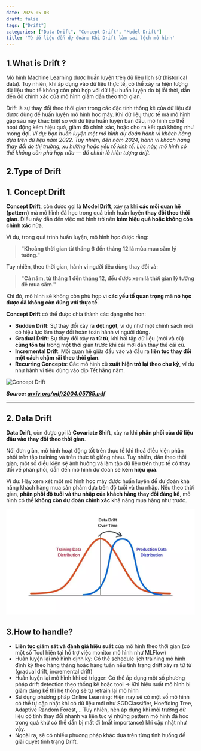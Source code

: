 ```yaml
---
date: 2025-05-03
draft: false
tags: ["Drift"]
categories: ["Data-Drift", "Concept-Drift", "Model-Drift"]
title: 'Từ dữ liệu đến dự đoán: Khi Drift làm sai lệch mô hình'
---
```

## 1.What is Drift ?

Mô hình Machine Learning được huấn luyện trên dữ liệu lịch sử (historical data). Tuy nhiên, khi áp dụng vào dữ liệu thực tế, có thể xảy ra hiện tượng dữ liệu thực tế không còn phù hợp với dữ liệu huấn luyện do bị lỗi thời, dẫn đến độ chính xác của mô hình giảm dần theo thời gian.

Drift là sự thay đổi theo thời gian trong các đặc tính thống kê của dữ liệu đã được dùng để huấn luyện mô hình học máy. Khi dữ liệu thực tế mà mô hình gặp sau này khác biệt so với dữ liệu huấn luyện ban đầu, mô hình có thể hoạt động kém hiệu quả, giảm độ chính xác, hoặc cho ra kết quả không như mong đợi.
*Ví dụ: bạn huấn luyện một mô hình dự đoán hành vi khách hàng dựa trên dữ liệu năm 2022. Tuy nhiên, đến năm 2024, hành vi khách hàng thay đổi do thị trường, xu hướng hoặc yếu tố kinh tế. Lúc này, mô hình có thể không còn phù hợp nữa — đó chính là hiện tượng drift.*

## 2.Type of Drift 
## 1. **Concept Drift**

**Concept Drift**, còn được gọi là **Model Drift**, xảy ra khi **các mối quan hệ (pattern)** mà mô hình đã học trong quá trình huấn luyện **thay đổi theo thời gian**. Điều này dẫn đến việc mô hình trở nên **kém hiệu quả hoặc không còn chính xác** nữa.

Ví dụ, trong quá trình huấn luyện, mô hình học được rằng:

> **"Khoảng thời gian từ tháng 6 đến tháng 12 là mùa mua sắm lý tưởng."**

Tuy nhiên, theo thời gian, hành vi người tiêu dùng thay đổi và:

> **"Cả năm, từ tháng 1 đến tháng 12, đều được xem là thời gian lý tưởng để mua sắm."**

Khi đó, mô hình sẽ không còn phù hợp vì **các yếu tố quan trọng mà nó học được đã không còn đúng với thực tế**.

**Concept Drift** có thể được chia thành các dạng nhỏ hơn:

- **Sudden Drift**: Sự thay đổi xảy ra **đột ngột**, ví dụ như một chính sách mới có hiệu lực làm thay đổi hoàn toàn hành vi người dùng.
- **Gradual Drift**: Sự thay đổi xảy ra **từ từ**, khi hai tập dữ liệu (mới và cũ) **cùng tồn tại** trong một thời gian trước khi cái mới dần thay thế cái cũ.
- **Incremental Drift**: Mối quan hệ giữa đầu vào và đầu ra **liên tục thay đổi một cách chậm rãi theo thời gian**.
- **Recurring Concepts**: Các mô hình cũ **xuất hiện trở lại theo chu kỳ**, ví dụ như hành vi tiêu dùng vào dịp Tết hằng năm.

![Concept Drift](/images/drift/Concept_Drift.avif)

***Source: [arxiv.org/pdf/2004.05785.pdf](https://arxiv.org/pdf/2004.05785.pdf)***

---

## 2. **Data Drift**

**Data Drift**, còn được gọi là **Covariate Shift**, xảy ra khi **phân phối của dữ liệu đầu vào thay đổi theo thời gian**. 

Nói đơn giản, mô hình hoạt động tốt trên thực tế khi thoả điều kiện phân phối trên tập training và trên thực tế giống nhau. Tuy nhiên, dần theo thời gian, một số điều kiện sẽ ảnh hưởng và làm tập dữ liệu trên thực tế có thay đổi về phân phối, dẫn đến mô hình dự đoán sẽ **kém hiệu quả**.

Ví dụ: Hãy xem xét một mô hình học máy được huấn luyện để dự đoán khả năng khách hàng mua sản phẩm dựa trên độ tuổi và thu nhập. Nếu theo thời gian, **phân phối độ tuổi và thu nhập của khách hàng thay đổi đáng kể**, mô hình có thể **không còn dự đoán chính xác** khả năng mua hàng như trước. 

![Data Drift](/images/drift/data-drift.webp)

## 3.How to handle?
- **Liên tục giám sát và đánh giá hiệu suất** của mô hình theo thời gian (có một số Tool hiện tại hỗ trợ việc monitor mô hình như MLFlow)
- Huấn luyện lại mô hình định kỳ: Có thể schedule lịch training mô hình định kỳ theo hàng tháng hoặc hàng tuần nếu tình trạng drift xảy ra từ từ (gradual drift, incremental drift)
- Huấn luyện lại mô hình khi có trigger: Có thể áp dụng một số phương pháp drift detection theo thống kê hoặc tool → Khi hiệu suất mô hình bị giảm đáng kể thì hệ thống sẽ tự retrain lại mô hình
- Sử dụng phương pháp Online Learning: Hiện nay sẽ có một số mô hình có thể tự cập nhật khi có dữ liệu mới như  SGDClassifier, Hoeffding Tree, Adaptive Random Forest,... Tuy nhiên, nên áp dụng khi môi trường dữ liệu có tính thay đổi nhanh và liên tục vì những pattern mô hình đã học trong quá khứ có thể dần bị mất đi (mất importance) khi cập nhật như vậy.
- Ngoài ra, sẽ có nhiều phương pháp khác dựa trên từng tình huống để giải quyết tình trạng Drift.